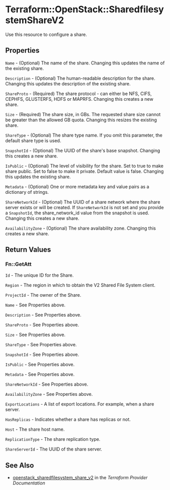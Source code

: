 # Terraform::OpenStack::SharedfilesystemShareV2

Use this resource to configure a share.

## Properties

`Name` - (Optional) The name of the share. Changing this updates the name of the existing share.

`Description` - (Optional) The human-readable description for the share. Changing this updates the description of the existing share.

`ShareProto` - (Required) The share protocol - can either be NFS, CIFS, CEPHFS, GLUSTERFS, HDFS or MAPRFS. Changing this creates a new share.

`Size` - (Required) The share size, in GBs. The requested share size cannot be greater than the allowed GB quota. Changing this resizes the existing share.

`ShareType` - (Optional) The share type name. If you omit this parameter, the default share type is used.

`SnapshotId` - (Optional) The UUID of the share's base snapshot. Changing this creates a new share.

`IsPublic` - (Optional) The level of visibility for the share. Set to true to make share public. Set to false to make it private. Default value is false. Changing this updates the existing share.

`Metadata` - (Optional) One or more metadata key and value pairs as a dictionary of strings.

`ShareNetworkId` - (Optional) The UUID of a share network where the share server exists or will be created. If `ShareNetworkId` is not set and you provide a `SnapshotId`, the share_network_id value from the snapshot is used. Changing this creates a new share.

`AvailabilityZone` - (Optional) The share availability zone. Changing this creates a new share.


## Return Values

### Fn::GetAtt

`Id` - The unique ID for the Share.

`Region` - The region in which to obtain the V2 Shared File System client.

`ProjectId` - The owner of the Share.

`Name` - See Properties above.

`Description` - See Properties above.

`ShareProto` - See Properties above.

`Size` - See Properties above.

`ShareType` - See Properties above.

`SnapshotId` - See Properties above.

`IsPublic` - See Properties above.

`Metadata` - See Properties above.

`ShareNetworkId` - See Properties above.

`AvailabilityZone` - See Properties above.

`ExportLocations` - A list of export locations. For example, when a share server.

`HasReplicas` - Indicates whether a share has replicas or not.

`Host` - The share host name.

`ReplicationType` - The share replication type.

`ShareServerId` - The UUID of the share server.

## See Also

* [openstack_sharedfilesystem_share_v2](https://www.terraform.io/docs/providers/openstack/r/sharedfilesystem_share_v2.html) in the _Terraform Provider Documentation_